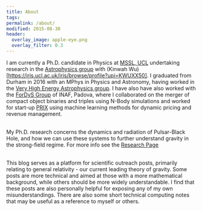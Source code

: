```yaml
---
title: About
tags:
permalink: /about/
modified: 2015-08-30
header:
  overlay_image: apple-eye.png
  overlay_filter: 0.3
---
```


I am currently a Ph.D. candidate in Physics at [MSSL, UCL](http://www.ucl.ac.uk/mssl) undertaking research in the [Astrophysics group](http://www.ucl.ac.uk/mssl/astro) with (Kinwah Wu)[https://iris.ucl.ac.uk/iris/browse/profile?upi=KWUXX50]. I graduated from Durham in 2016 with an MPhys in Physics and Astronomy, having worked in the [Very High Energy Astrophysics group](https://www.dur.ac.uk/cfai/vhegammaraygroup/). I have also have also worked with the [ForDyS Group](http://web.pd.astro.it/mapelli/group.html) of INAF, Padova, where I collaborated on the merger of compact object binaries and triples using N-Body simulations and worked for start-up [PRIX](http://www.prix.ai) using machine learning methods for dynamic pricing and revenue management.<br> <br>

My Ph.D. research concerns the dynamics and radiation of  Pulsar-Black Hole, and how we can use these systems to further understand gravity in the strong-field regime. For more info see the [Research Page](http://tomkimpson.com/research/) <br> <br>

This blog serves as a platform for scientific outreach posts, primarily relating to general relativity - our current leading theory of gravity. Some posts are more technical and aimed at those with a more mathematical background, while others should be more widely understandable. I find that these posts are also personally helpful for exposing any of my own misunderstandings. There are also some short technical computing notes that may be useful as a reference to myself or others.
